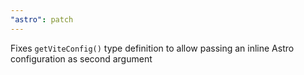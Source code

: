 ```yaml
---
"astro": patch
---
```


Fixes `getViteConfig()` type definition to allow passing an inline Astro configuration as second argument
